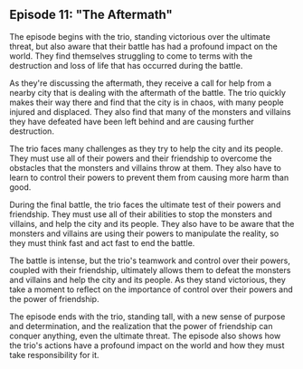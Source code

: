 ## Episode 11: "The Aftermath"
The episode begins with the trio, standing victorious over the ultimate threat, but also aware that their battle has had a profound impact on the world. They find themselves struggling to come to terms with the destruction and loss of life that has occurred during the battle.

As they're discussing the aftermath, they receive a call for help from a nearby city that is dealing with the aftermath of the battle. The trio quickly makes their way there and find that the city is in chaos, with many people injured and displaced. They also find that many of the monsters and villains they have defeated have been left behind and are causing further destruction.

The trio faces many challenges as they try to help the city and its people. They must use all of their powers and their friendship to overcome the obstacles that the monsters and villains throw at them. They also have to learn to control their powers to prevent them from causing more harm than good.

During the final battle, the trio faces the ultimate test of their powers and friendship. They must use all of their abilities to stop the monsters and villains, and help the city and its people. They also have to be aware that the monsters and villains are using their powers to manipulate the reality, so they must think fast and act fast to end the battle.

The battle is intense, but the trio's teamwork and control over their powers, coupled with their friendship, ultimately allows them to defeat the monsters and villains and help the city and its people. As they stand victorious, they take a moment to reflect on the importance of control over their powers and the power of friendship.

The episode ends with the trio, standing tall, with a new sense of purpose and determination, and the realization that the power of friendship can conquer anything, even the ultimate threat. The episode also shows how the trio's actions have a profound impact on the world and how they must take responsibility for it.